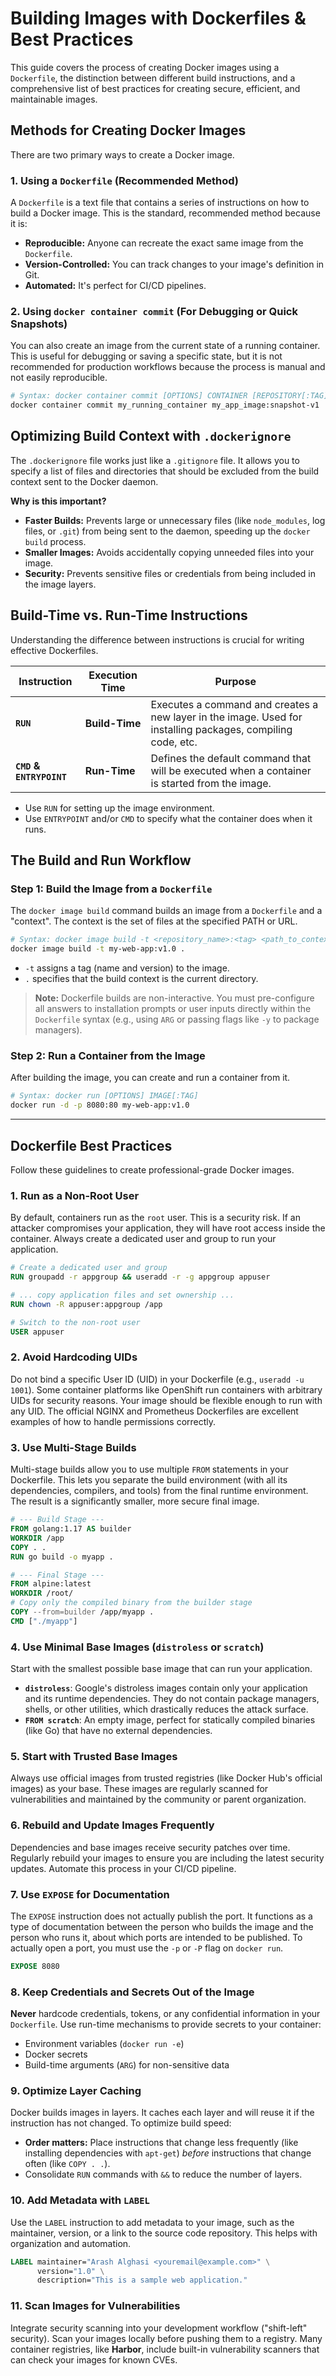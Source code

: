 # Building Images with Dockerfiles & Best Practices

This guide covers the process of creating Docker images using a `Dockerfile`, the distinction between different build instructions, and a comprehensive list of best practices for creating secure, efficient, and maintainable images.

## Methods for Creating Docker Images

There are two primary ways to create a Docker image.

### 1. Using a `Dockerfile` (Recommended Method)

A `Dockerfile` is a text file that contains a series of instructions on how to build a Docker image. This is the standard, recommended method because it is:
*   **Reproducible:** Anyone can recreate the exact same image from the `Dockerfile`.
*   **Version-Controlled:** You can track changes to your image's definition in Git.
*   **Automated:** It's perfect for CI/CD pipelines.

### 2. Using `docker container commit` (For Debugging or Quick Snapshots)

You can also create an image from the current state of a running container. This is useful for debugging or saving a specific state, but it is not recommended for production workflows because the process is manual and not easily reproducible.

```bash
# Syntax: docker container commit [OPTIONS] CONTAINER [REPOSITORY[:TAG]]
docker container commit my_running_container my_app_image:snapshot-v1
```

## Optimizing Build Context with `.dockerignore`

The `.dockerignore` file works just like a `.gitignore` file. It allows you to specify a list of files and directories that should be excluded from the build context sent to the Docker daemon.

**Why is this important?**
*   **Faster Builds:** Prevents large or unnecessary files (like `node_modules`, log files, or `.git`) from being sent to the daemon, speeding up the `docker build` process.
*   **Smaller Images:** Avoids accidentally copying unneeded files into your image.
*   **Security:** Prevents sensitive files or credentials from being included in the image layers.

## Build-Time vs. Run-Time Instructions

Understanding the difference between instructions is crucial for writing effective Dockerfiles.

| Instruction          | Execution Time      | Purpose                                                                       |
| -------------------- | ------------------- | ----------------------------------------------------------------------------- |
| **`RUN`**            | **Build-Time**      | Executes a command and creates a new layer in the image. Used for installing packages, compiling code, etc. |
| **`CMD` & `ENTRYPOINT`** | **Run-Time**        | Defines the default command that will be executed when a container is started from the image. |

-   Use `RUN` for setting up the image environment.
-   Use `ENTRYPOINT` and/or `CMD` to specify what the container does when it runs.

## The Build and Run Workflow

### Step 1: Build the Image from a `Dockerfile`

The `docker image build` command builds an image from a `Dockerfile` and a "context". The context is the set of files at the specified PATH or URL.

```bash
# Syntax: docker image build -t <repository_name>:<tag> <path_to_context>
docker image build -t my-web-app:v1.0 .
```
*   `-t` assigns a tag (name and version) to the image.
*   `.` specifies that the build context is the current directory.

> **Note:** Dockerfile builds are non-interactive. You must pre-configure all answers to installation prompts or user inputs directly within the `Dockerfile` syntax (e.g., using `ARG` or passing flags like `-y` to package managers).

### Step 2: Run a Container from the Image

After building the image, you can create and run a container from it.

```bash
# Syntax: docker run [OPTIONS] IMAGE[:TAG]
docker run -d -p 8080:80 my-web-app:v1.0
```

---

## Dockerfile Best Practices

Follow these guidelines to create professional-grade Docker images.

### 1. Run as a Non-Root User
By default, containers run as the `root` user. This is a security risk. If an attacker compromises your application, they will have root access inside the container. Always create a dedicated user and group to run your application.

```Dockerfile
# Create a dedicated user and group
RUN groupadd -r appgroup && useradd -r -g appgroup appuser

# ... copy application files and set ownership ...
RUN chown -R appuser:appgroup /app

# Switch to the non-root user
USER appuser
```

### 2. Avoid Hardcoding UIDs
Do not bind a specific User ID (UID) in your Dockerfile (e.g., `useradd -u 1001`). Some container platforms like OpenShift run containers with arbitrary UIDs for security reasons. Your image should be flexible enough to run with any UID. The official NGINX and Prometheus Dockerfiles are excellent examples of how to handle permissions correctly.

### 3. Use Multi-Stage Builds
Multi-stage builds allow you to use multiple `FROM` statements in your Dockerfile. This lets you separate the build environment (with all its dependencies, compilers, and tools) from the final runtime environment. The result is a significantly smaller, more secure final image.

```Dockerfile
# --- Build Stage ---
FROM golang:1.17 AS builder
WORKDIR /app
COPY . .
RUN go build -o myapp .

# --- Final Stage ---
FROM alpine:latest
WORKDIR /root/
# Copy only the compiled binary from the builder stage
COPY --from=builder /app/myapp .
CMD ["./myapp"]
```

### 4. Use Minimal Base Images (`distroless` or `scratch`)
Start with the smallest possible base image that can run your application.
-   **`distroless`**: Google's distroless images contain only your application and its runtime dependencies. They do not contain package managers, shells, or other utilities, which drastically reduces the attack surface.
-   **`FROM scratch`**: An empty image, perfect for statically compiled binaries (like Go) that have no external dependencies.

### 5. Start with Trusted Base Images
Always use official images from trusted registries (like Docker Hub's official images) as your base. These images are regularly scanned for vulnerabilities and maintained by the community or parent organization.

### 6. Rebuild and Update Images Frequently
Dependencies and base images receive security patches over time. Regularly rebuild your images to ensure you are including the latest security updates. Automate this process in your CI/CD pipeline.

### 7. Use `EXPOSE` for Documentation
The `EXPOSE` instruction does not actually publish the port. It functions as a type of documentation between the person who builds the image and the person who runs it, about which ports are intended to be published. To actually open a port, you must use the `-p` or `-P` flag on `docker run`.

```Dockerfile
EXPOSE 8080
```

### 8. Keep Credentials and Secrets Out of the Image
**Never** hardcode credentials, tokens, or any confidential information in your `Dockerfile`. Use run-time mechanisms to provide secrets to your container:
-   Environment variables (`docker run -e`)
-   Docker secrets
-   Build-time arguments (`ARG`) for non-sensitive data

### 9. Optimize Layer Caching
Docker builds images in layers. It caches each layer and will reuse it if the instruction has not changed. To optimize build speed:
-   **Order matters:** Place instructions that change less frequently (like installing dependencies with `apt-get`) *before* instructions that change often (like `COPY . .`).
-   Consolidate `RUN` commands with `&&` to reduce the number of layers.

### 10. Add Metadata with `LABEL`
Use the `LABEL` instruction to add metadata to your image, such as the maintainer, version, or a link to the source code repository. This helps with organization and automation.

```Dockerfile
LABEL maintainer="Arash Alghasi <youremail@example.com>" \
      version="1.0" \
      description="This is a sample web application."
```

### 11. Scan Images for Vulnerabilities
Integrate security scanning into your development workflow ("shift-left" security). Scan your images locally before pushing them to a registry. Many container registries, like **Harbor**, include built-in vulnerability scanners that can check your images for known CVEs.